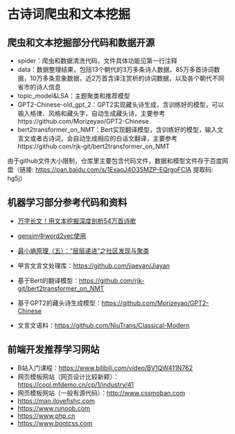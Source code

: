 # 古诗词爬虫和文本挖掘

## 爬虫和文本挖掘部分代码和数据开源

- spider：爬虫和数据清洗代码，文件具体功能见第一行注释
- data：数据整理结果，包括13个朝代的3万多条诗人数据，85万多首诗词数据，10万多条意象数据，近2万首含译注赏析的诗词数据，以及各个朝代不同省市的诗人信息
- topic_model&LSA：主题聚类和推荐模型
- GPT2-Chinese-old_gpt_2：GPT2实现藏头诗生成，含训练好的模型，可以输入格律、风格和藏头字，自动生成藏头诗，主要参考https://github.com/Morizeyao/GPT2-Chinese
- bert2transformer_on_NMT：Bert实现翻译模型，含训练好的模型，输入文言文或者古诗词，会自动生成相应的白话文翻译，主要参考https://github.com/rjk-git/bert2transformer_on_NMT

由于github文件大小限制，仓库里主要包含代码文件，数据和模型文件存于百度网盘（链接: https://pan.baidu.com/s/1ExaqJ4O35MZP-EQrgoFCIA 提取码: hg5j）

## 机器学习部分参考代码和资料

- [万字长文！用文本挖掘深度剖析54万首诗歌](https://blog.csdn.net/BF02jgtRS00XKtCx/article/details/108191211)
- [gensim中word2vec使用](https://blog.csdn.net/u010700066/article/details/83070102)
- [最小熵原理（五）：“层层递进”之社区发现与聚类](https://kexue.fm/archives/7006)

- 甲言文言文处理库：https://github.com/jiaeyan/Jiayan
- 基于Bert的翻译模型：https://github.com/rjk-git/bert2transformer_on_NMT
- 基于GPT2的藏头诗生成模型：https://github.com/Morizeyao/GPT2-Chinese
- 文言文语料：https://github.com/NiuTrans/Classical-Modern

## 前端开发推荐学习网站

- B站入门课程：https://www.bilibili.com/video/BV1QW411N762
- 网页模板网站（网页设计比较新颖）：https://cool.mfdemo.cn/cp/1/industry/41
- 网页模板网站（一般有源代码）：http://www.cssmoban.com
- https://man.ilovefishc.com
- https://www.runoob.com
- https://www.php.cn
- https://www.bootcss.com
